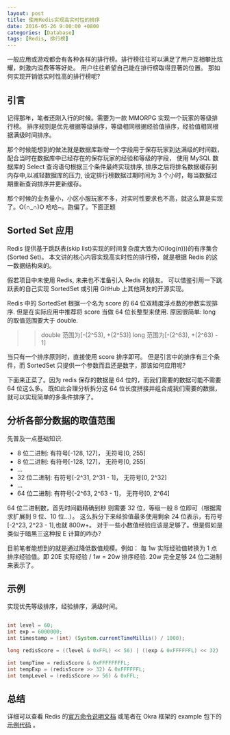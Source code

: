 ```yaml
---
layout: post
title: 使用Redis实现高实时性的排序
date: 2016-05-26 9:00:00 +0800
categories: [Database]
tags: [Redis, 排行榜]
---
```


一般应用或游戏都会有各种各样的排行榜。排行榜往往可以满足了用户互相攀比炫耀，刺激内消费等等好处。
用户往往希望自己能在排行榜取得显著的位置。 那如何实现开销低实时性高的排行榜呢?

## 引言

记得那年，笔者还刚入行的时候。需要为一款 MMORPG 实现一个玩家的等级排行榜。
排序规则是优先根据等级排序，等级相同根据经验值排序，经验值相同根据满级时间排序。

那个时候能想到的做法就是数据库新增一个字段用于保存玩家到达满级的时间戳，配合当时在数据库中已经存在的保存玩家的经验和等级的字段，
使用 MySQL 数据库的 Select 查询语句根据三个条件最终实现排序,
排序之后将排名数据缓存到内存中,以减轻数据库的压力, 设定排行榜数据过期时间为 3 个小时，每当数据过期重新查询排序并更新缓存。

那个时候的业务量小，小区小服玩家不多，对实时性要求也不高，就这么算是实现了。O(∩_∩)O 哈哈~。跑偏了。下面正题

## Sorted Set 应用

Redis 提供基于跳跃表(skip list)实现的时间复杂度大致为(O(log(n)))的有序集合(Sorted Set)。
本文讲的核心内容实现高实时性的排行榜，就是根据 Redis 的这一数据结构来的。

假若项目中未使用 Redis, 未来也不准备引入 Redis 的朋友。
可以借鉴引用一下跳跃表的自己实现 SortedSet 或引用 GitHub 上其他网友的开源实现。

Redis 中的 SortedSet 根据一个名为 score 的 64 位双精度浮点数的参数实现排序. 但是在实际应用中推荐将 score 当做 64 位长整型来使用.
原因很简单: long 的取值范围要大于 double.

> > double 范围为[-(2^53), +(2^53)] long 范围为[-(2^63), +(2^63) - 1]

当只有一个排序原则时，直接使用 score 排序即可。
但是引言中的排序有三个条件，而 SortedSet 只提供一个参数而且还是数字，那该如何应用呢?

下面来正菜了。因为 redis 保存的数据是 64 位的，而我们需要的数据可能不需要 64 位这么多。
既如此合理分析拆分这 64 位长度拼接并组合成我们需要的数据，就可以实现简单的多条件排序了。

## 分析各部分数据的取值范围

先普及一点基础知识.

- 8 位二进制: 有符号[-128, 127]， 无符号[0, 255]
- 8 位二进制: 有符号[-128, 127]， 无符号[0, 255]
- ...
- 32 位二进制: 有符号[-2^31, 2^31 - 1]， 无符号[0, 2^32]
- ...
- 64 位二进制: 有符号[-2^63, 2^63 - 1]， 无符号[0, 2^64]

64 位二进制数，首先时间戳精确到秒 则需要 32 位，等级一般 8 位即可（根据需求扩展到 9 位、10 位...）。
这么拆分下来经验值最多使用剩余 24 位表示，有符号[-2^23, 2^23 - 1],也就 800w+。
对于一些小数值经验应该是足够了。但是假如是类似于暗黑三这种按 E 计算的咋办?

目前笔者能想到的就是通过降低数值规模。例如：
每 1w 实际经验值转换为 1 点排序经验值。即 20E 实际经验 / 1w = 20w 排序经验. 20w 完全足够 24 位二进制来表示了。

## 示例

实现优先等级排序，经验排序，满级时间。

```java

int level = 60;
int exp = 6000000;
int timestamp = (int) (System.currentTimeMillis() / 1000);

long redisScore = ((level & 0xFFL) << 56) | ((exp & 0xFFFFFFL) << 32) | (timestamp & 0xFFFFFFFFL);

int tempTime = redisScore & 0xFFFFFFFFL;
int tempExp = (redisScore >> 32) & 0xFFFFFFL;
int tempLevel = (redisScore >> 56) & 0xFFL;

```

## 总结

详细可以查看 Redis 的[官方命令说明文档](http://redis.io/commands#sorted_set)
或笔者在 Okra 框架的 example 包下的
[示例代码](https://github.com/ogcs/Okra/blob/master/okra-examples/src/main/java/org/ogcs/okra/example/rank/RedisRankMain.java)
。
